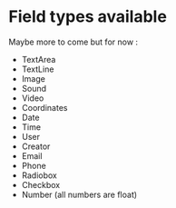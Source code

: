 Field types available
=====

Maybe more to come but for now :

* TextArea
* TextLine
* Image
* Sound
* Video
* Coordinates
* Date
* Time
* User
* Creator
* Email
* Phone
* Radiobox
* Checkbox
* Number (all numbers are float)


